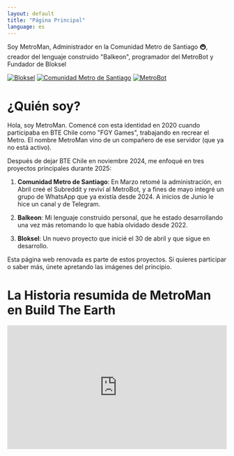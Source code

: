```yaml
---
layout: default
title: "Página Principal"
language: es
---
```


<div class="profile-box">
  <div class="profile-text">
    <p>Soy MetroMan, Administrador en la Comunidad Metro de Santiago 🚇, creador del lenguaje construido "Balkeon", programador del MetroBot y Fundador de Bloksel</p>
  </div> 
  <div class="image-collage">
    <a href="https://www.bloksel.com"><img src="https://github.com/user-attachments/assets/9189e36c-2a1d-474a-97a3-6517b9d4d775" alt="Bloksel"></a>
    <a href="https://miniurl.cl/comunidadmetrostgo"><img src="https://github.com/user-attachments/assets/f2c8ffcf-4abd-4d9f-bb61-d6813428bc47" alt="Comunidad Metro de Santiago"></a>
    <a href="#"><img src="https://github.com/user-attachments/assets/1b2434bd-3021-4694-82e9-f532146e169e" alt="MetroBot"></a>
  </div>
</div>

# ¿Quién soy?

Hola, soy MetroMan. Comencé con esta identidad en 2020 cuando participaba en BTE Chile como "FGY Games", trabajando en recrear el Metro. El nombre MetroMan vino de un compañero de ese servidor (que ya no está activo).

Después de dejar BTE Chile en noviembre 2024, me enfoqué en tres proyectos principales durante 2025:

1. **Comunidad Metro de Santiago**: En Marzo retomé la administración, en Abril creé el Subreddit y reviví al MetroBot, y a fines de mayo integré un grupo de WhatsApp que ya existía desde 2024. A inicios de Junio le hice un canal y de Telegram.

2. **Balkeon**: Mi lenguaje construido personal, que he estado desarrollando una vez más retomando lo que había olvidado desde 2022.

3. **Bloksel**: Un nuevo proyecto que inicié el 30 de abril y que sigue en desarrollo. 

Esta página web renovada es parte de estos proyectos. Si quieres participar o saber más, únete apretando las imágenes del principio.

# La Historia resumida de MetroMan en Build The Earth 

 <div class="video-container">
  <iframe 
    width="560" 
    height="315" 
    src="https://www.youtube.com/embed/sTXMSGO4L9I" 
    frameborder="0" 
    allow="accelerometer; autoplay; clipboard-write; encrypted-media; gyroscope; picture-in-picture" 
    allowfullscreen>
  </iframe>
</div>

<style>
  .video-container {
    position: relative;
    width: 100%;
    padding-bottom: 56.25%; /* 16:9 Aspect Ratio (height/width) */
    overflow: hidden;
  }
  
  .video-container iframe {
    position: absolute;
    top: 0;
    left: 0;
    width: 100%;
    height: 100%;
  }
</style>

